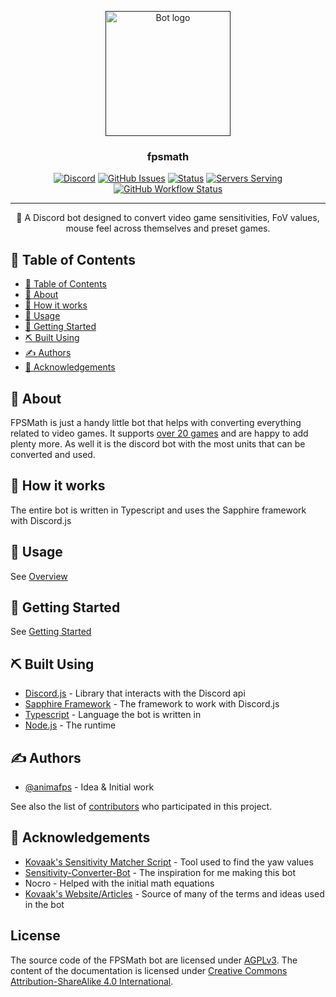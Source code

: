 <p align="center">
  <a href="" rel="noopener">
 <img width=200px height=200px src="http://fpsmath.animafps.xyz/assets/logo.png" alt="Bot logo"></a>
</p>

<h3 align="center">fpsmath</h3>

<div align="center">

[![Discord](https://img.shields.io/discord/830046036579450880?logo=discord&style=flat-square)](https://discord.com/invite/Bg2gNT35s9)
[![GitHub Issues](https://img.shields.io/github/issues/animafps/fpsmath?style=flat-square)](https://github.com/animafps/fpsmath/issues)
[![Status](https://top.gg/api/widget/status/792712521546465301.svg?noavatar=true)](https://top.gg/bot/792712521546465301)
[![Servers Serving](https://top.gg/api/widget/servers/792712521546465301.svg?noavatar=true)](https://top.gg/bot/792712521546465301)
[![GitHub Workflow Status](https://img.shields.io/github/workflow/status/animafps/fpsmath/continuous_intergration)](https://github.com/animafps/fpsmath/actions)

</div>

---

<p align="center"> 🤖 A Discord bot designed to convert video game sensitivities, FoV values, mouse feel across themselves and preset games.
    <br> 
</p>

## 📝 Table of Contents

-   [📝 Table of Contents](#-table-of-contents)
-   [🧐 About <a name = "about"></a>](#-about-)
-   [💭 How it works <a name = "working"></a>](#-how-it-works-)
-   [🎈 Usage <a name = "usage"></a>](#-usage-)
-   [🏁 Getting Started <a name = "getting_started"></a>](#-getting-started-)
-   [⛏️ Built Using <a name = "built_using"></a>](#️-built-using-)
-   [✍️ Authors <a name = "authors"></a>](#️-authors-)
-   [🎉 Acknowledgements <a name = "acknowledgement"></a>](#-acknowledgements-)

## 🧐 About <a name = "about"></a>

FPSMath is just a handy little bot that helps with converting everything related to video games. It supports [over 20 games](https://fpsmath.animafps.xyz/games) and are happy to add plenty more. As well it is the discord bot with the most units that can be converted and used.

## 💭 How it works <a name = "working"></a>

The entire bot is written in Typescript and uses the Sapphire framework with Discord.js

## 🎈 Usage <a name = "usage"></a>

See [Overview](https://fpsmath.animafps.xyz/commands/overview)

## 🏁 Getting Started <a name = "getting_started"></a>

See [Getting Started](https://fpsmath.animafps.xyz/getting-started/)

## ⛏️ Built Using <a name = "built_using"></a>

-   [Discord.js](https://github.com/discordjs/discord.js) - Library that interacts with the Discord api
-   [Sapphire Framework](https://github.com/sapphiredev/framework) - The framework to work with Discord.js
-   [Typescript](https://typescriptlang.org) - Language the bot is written in
-   [Node.js](https://nodejs.org) - The runtime

## ✍️ Authors <a name = "authors"></a>

-   [@animafps](https://github.com/animafps) - Idea & Initial work

See also the list of [contributors](https://github.com/animafps/fpsmath/contributors) who participated in this project.

## 🎉 Acknowledgements <a name = "acknowledgement"></a>

-   [Kovaak's Sensitivity Matcher Script](https://github.com/KovaaK/SensitivityMatcher) - Tool used to find the yaw values
-   [Sensitivity-Converter-Bot](https://github.com/JSanchezIO/Sensitivity-Converter-Bot) - The inspiration for me making this bot
-   Nocro - Helped with the initial math equations
-   [Kovaak's Website/Articles](https://kovaak.com) - Source of many of the terms and ideas used in the bot

## License

The source code of the FPSMath bot are licensed under [AGPLv3](license). The content of the documentation is licensed under [Creative Commons Attribution-ShareAlike 4.0 International](docs/license).
